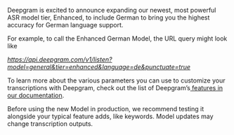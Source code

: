 Deepgram is excited to announce expanding our newest, most powerful ASR model tier, Enhanced, to include German to bring you the highest accuracy for German language support.

For example, to call the Enhanced German Model, the URL query might look like

*https://api.deepgram.com/v1/listen?model=general&tier=enhanced&language=de&punctuate=true*

To learn more about the various parameters you can use to customize your transcriptions with Deepgram, check out the list of Deepgram’s[ features in our documentation](https://developers.deepgram.com/documentation/features/). 

Before using the new Model in production, we recommend testing it alongside your typical feature adds, like keywords. Model updates may change transcription outputs.

